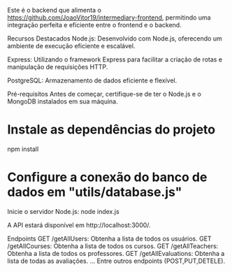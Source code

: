 Este é o backend que alimenta o https://github.com/JoaoVitor19/intermediary-frontend, permitindo uma integração perfeita e eficiente entre o frontend e o backend.

Recursos Destacados
Node.js: Desenvolvido com Node.js, oferecendo um ambiente de execução eficiente e escalável.

Express: Utilizando o framework Express para facilitar a criação de rotas e manipulação de requisições HTTP.

PostgreSQL: Armazenamento de dados eficiente e flexível.

Pré-requisitos
Antes de começar, certifique-se de ter o Node.js e o MongoDB instalados em sua máquina.

# Instale as dependências do projeto
npm install

# Configure a conexão do banco de dados em "utils/database.js"

Inicie o servidor Node.js:
node index.js

A API estará disponível em http://localhost:3000/.

Endpoints
GET /getAllUsers: Obtenha a lista de todos os usuários.
GET /getAllCourses: Obtenha a lista de todos os cursos.
GET /getAllTeachers: Obtenha a lista de todos os professores.
GET /getAllEvaluations: Obtenha a lista de todas as avaliações.
... Entre outros endpoints (POST,PUT,DETELE).
